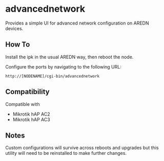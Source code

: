 # advancednetwork

Provides a simple UI for advanced network configuration on AREDN devices.

## How To

Install the ipk in the usual AREDN way, then reboot the node.

Configure the ports by navigating to the following URL:

```http://[NODENAME]/cgi-bin/advancednetwork```

## Compatibility

Compatible with
* Mikrotik hAP AC2
* Mikrotik hAP AC3

## Notes

Custom configurations will survive across reboots and upgrades but this utility will need to be reinstalled to make further changes.
